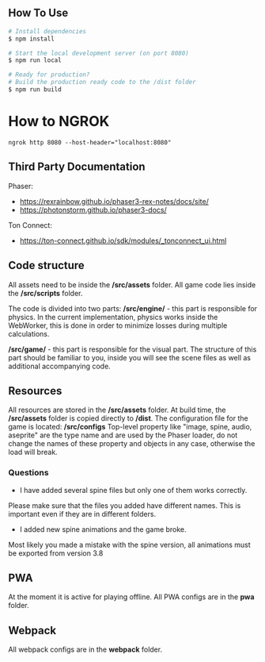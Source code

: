 ## How To Use

```bash
# Install dependencies
$ npm install

# Start the local development server (on port 8080)
$ npm run local

# Ready for production?
# Build the production ready code to the /dist folder
$ npm run build
```

# How to NGROK

```
ngrok http 8080 --host-header="localhost:8080"
```

## Third Party Documentation

Phaser:

-   https://rexrainbow.github.io/phaser3-rex-notes/docs/site/
-   https://photonstorm.github.io/phaser3-docs/

Ton Connect:

-   https://ton-connect.github.io/sdk/modules/_tonconnect_ui.html

## Code structure

All assets need to be inside the **/src/assets** folder.
All game code lies inside the **/src/scripts** folder.

The code is divided into two parts:
**/src/engine/** - this part is responsible for physics.
In the current implementation, physics works inside the WebWorker, this is done in order to minimize losses during multiple calculations.

**/src/game/** - this part is responsible for the visual part.
The structure of this part should be familiar to you, inside you will see the scene files as well as additional accompanying code.

## Resources

All resources are stored in the **/src/assets** folder. At build time, the **/src/assets** folder is copied directly to **/dist**.
The configuration file for the game is located: **/src/configs**
Top-level property like "image, spine, audio, aseprite" are the type name and are used by the Phaser loader, do not change the names of these property and objects in any case, otherwise the load will break.

### Questions

-   I have added several spine files but only one of them works correctly.

Please make sure that the files you added have different names. This is important even if they are in different folders.

-   I added new spine animations and the game broke.

Most likely you made a mistake with the spine version, all animations must be exported from version 3.8

## PWA

At the moment it is active for playing offline. All PWA configs are in the **pwa** folder.

## Webpack

All webpack configs are in the **webpack** folder.
